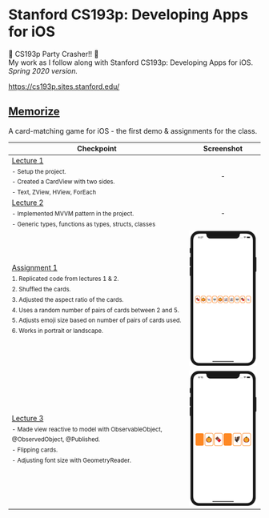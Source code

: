 # Stanford CS193p: Developing Apps for iOS
🎉 CS193p Party Crasher!! 🎉<br>
My work as I follow along with Stanford CS193p: Developing Apps for iOS.<br>
*Spring 2020 version.*

https://cs193p.sites.stanford.edu/

## [Memorize](https://github.com/solitaryewe/Stanford-CS193p/tree/main/Memorize)

A card-matching game for iOS - the first demo & assignments for the class.

| Checkpoint | Screenshot |
| ---------- | :----: |
| [Lecture 1](https://github.com/solitaryewe/Stanford-CS193p/commit/84b55a51060ae8397054f80dbb31d0d0851ec8cc)<br><sub>- Setup the project.<br>- Created a CardView with two sides.<br>- Text, ZView, HView, ForEach</sub> | - |
| [Lecture 2](https://github.com/solitaryewe/Stanford-CS193p/commit/09ecc57edae040041bf3c9dd4ae80a6d91410f90)<br><sub>- Implemented MVVM pattern in the project.<br>- Generic types, functions as types, structs, classes</sub> | - |
| [Assignment 1](https://github.com/solitaryewe/Stanford-CS193p/commit/a64bdb69c3437387fc479d5eb776cb5fc819e017)<br><sub>1. Replicated code from lectures 1 & 2.<br> 2. Shuffled the cards.<br>3. Adjusted the aspect ratio of the cards.<br>4. Uses a random number of pairs of cards between 2 and 5.<br>5. Adjusts emoji size based on number of pairs of cards used.<br>6. Works in portrait or landscape.</sub> | ![Assignment 1](https://github.com/solitaryewe/Stanford-CS193p/blob/main/Memorize/Screenshots/Assignment1b.png) |
| [Lecture 3](https://github.com/solitaryewe/Stanford-CS193p/tree/fbdec3388a4b0e8d5a29d2e2c770f8479568142a/Memorize)<br><sub>- Made view reactive to model with ObservableObject, @ObservedObject, @Published.<br>- Flipping cards.<br>- Adjusting font size with GeometryReader.</sub> | ![Lecture 3](https://github.com/solitaryewe/Stanford-CS193p/blob/main/Memorize/Screenshots/Lecture3.png) |
